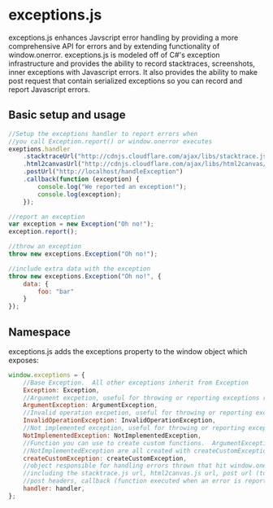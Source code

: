 exceptions.js
======================
exceptions.js enhances Javscript error handling by providing a more comprehensive API for errors and by extending functionality of window.onerror.  exceptions.js is modeled off of C#'s exception infrastructure and provides the ability to record stacktraces, screenshots, inner exceptions with Javascript errors.  It also provides the ability to make post request that contain serialized exceptions so you can record and report Javascript errors.

Basic setup and usage
----------------------
```javascript
//Setup the exceptions handler to report errors when 
//you call Exception.report() or window.onerror executes
exeptions.handler
    .stacktraceUrl("http://cdnjs.cloudflare.com/ajax/libs/stacktrace.js/0.6.0/stacktrace.js")
    .html2canvasUrl("http://cdnjs.cloudflare.com/ajax/libs/html2canvas/0.4.1/html2canvas.js")
    .postUrl("http://localhost/handleException")
    .callback(function (exception) {
        console.log("We reported an exception!");
        console.log(exception);
    });
```
		
```javascript
//report an exception
var exception = new Exception("Oh no!");
exception.report();

//throw an exception
throw new exceptions.Exception("Oh no!");

//include extra data with the exception
throw new exceptions.Exception("Oh no!", {
    data: {
        foo: "bar"
    }
});

```

Namespace
----------------------
exceptions.js adds the exceptions property to the window object which exposes:
```javascript
window.exceptions = {
    //Base Exception.  All other exceptions inherit from Exception
    Exception: Exception,
    //Argument excpetion, useful for throwing or reporting exceptions related to function arguments
    ArgumentException: ArgumentException,
    //Invalid operation excpetion, useful for throwing or reporting exceptions related to invalid operations
    InvalidOperationException: InvalidOperationException,
    //Not implemented exception, useful for throwing or reporting exceptions related to unimplemented code
    NotImplementedException: NotImplementedException,
    //Function you can use to create custom functions.  ArgumentException, InvalidOperationException, and
    //NotImplementedException are all created with createCustomException
    createCustomException: createCustomException,
    //object responsible for handling errors thrown that hit window.onerror and specifying global configurations
    //including the stacktrace.js url, html2canvas.js url, post url (to make a post request when an error is reported),
    //post headers, callback (function executed when an error is reported).
    handler: handler,
};
```
